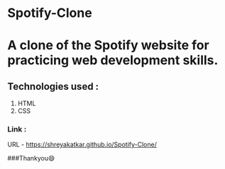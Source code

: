 # Spotify-Clone

# A clone of the Spotify website for practicing web development skills.

## Technologies used :

1. HTML 
2. CSS

### Link :
URL - https://shreyakatkar.github.io/Spotify-Clone/

###Thankyou😄
